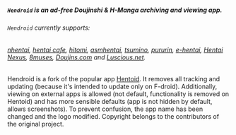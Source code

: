 ##### `Hendroid` is an ad-free Doujinshi & H-Manga archiving and viewing app.
###### `Hendroid` currently supports:
###### [nhentai](https://nhentai.net/), [hentai cafe](https://hentai.cafe/), [hitomi](https://hitomi.la/), [asmhentai](http://asmhentai.com/), [tsumino](http://www.tsumino.com/), [pururin](https://pururin.io/), [e-hentai](https://e-hentai.org/), [Hentai Nexus](https://hentainexus.com), [8muses](https://www.8muses.com), [Doujins.com](https://doujins.com) and [Luscious.net](https://www.luscious.net).

Hendroid is a fork of the popular app [Hentoid](https://github.com/avluis/Hentoid). 
It removes all tracking and updating (because it's intended to update only on F-droid). Additionally, viewing on external apps is allowed (not default, functionality is removed on Hentoid) and has more sensible defaults (app is not hidden by default, allows screenshots). 
To prevent confusion, the app name has been changed and the logo modified. Copyright belongs to the contributors of the original project.
